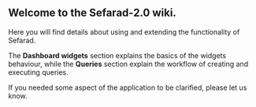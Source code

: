 ## Welcome to the Sefarad-2.0 wiki.

Here you will find details about using and extending the functionality of Sefarad.

The **Dashboard widgets** section explains the basics of the widgets behaviour, while the 
**Queries** section explain the workflow of creating and executing queries.

If you needed some aspect of the application to be clarified, please let us know.
